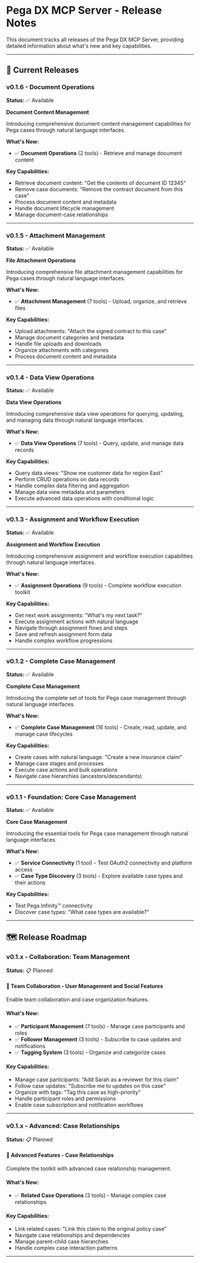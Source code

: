 # Pega DX MCP Server - Release Notes

This document tracks all releases of the Pega DX MCP Server, providing detailed information about what's new and key capabilities.

---

## 🚀 Current Releases

### v0.1.6 - Document Operations

**Status:** ✅ Available

**Document Content Management**

Introducing comprehensive document content management capabilities for Pega cases through natural language interfaces.

**What's New:**

- ✅ **Document Operations** (2 tools) - Retrieve and manage document content

**Key Capabilities:**

- Retrieve document content: "Get the contents of document ID 12345"
- Remove case documents: "Remove the contract document from this case"
- Process document content and metadata
- Handle document lifecycle management
- Manage document-case relationships

---

### v0.1.5 - Attachment Management

**Status:** ✅ Available

**File Attachment Operations**

Introducing comprehensive file attachment management capabilities for Pega cases through natural language interfaces.

**What's New:**

- ✅ **Attachment Management** (7 tools) - Upload, organize, and retrieve files

**Key Capabilities:**

- Upload attachments: "Attach the signed contract to this case"
- Manage document categories and metadata
- Handle file uploads and downloads
- Organize attachments with categories
- Process document content and metadata

---

### v0.1.4 - Data View Operations

**Status:** ✅ Available

**Data View Operations**

Introducing comprehensive data view operations for querying, updating, and managing data through natural language interfaces.

**What's New:**

- ✅ **Data View Operations** (7 tools) - Query, update, and manage data records

**Key Capabilities:**

- Query data views: "Show me customer data for region East"
- Perform CRUD operations on data records
- Handle complex data filtering and aggregation
- Manage data view metadata and parameters
- Execute advanced data operations with conditional logic

---

### v0.1.3 - Assignment and Workflow Execution

**Status:** ✅ Available

**Assignment and Workflow Execution**

Introducing comprehensive assignment and workflow execution capabilities through natural language interfaces.

**What's New:**

- ✅ **Assignment Operations** (9 tools) - Complete workflow execution toolkit

**Key Capabilities:**

- Get next work assignments: "What's my next task?"
- Execute assignment actions with natural language
- Navigate through assignment flows and steps
- Save and refresh assignment form data
- Handle complex workflow progressions

---

### v0.1.2 - Complete Case Management

**Status:** ✅ Available

**Complete Case Management**

Introducing the complete set of tools for Pega case management through natural language interfaces.

**What's New:**

- ✅ **Complete Case Management** (16 tools) - Create, read, update, and manage case lifecycles

**Key Capabilities:**

- Create cases with natural language: "Create a new insurance claim"
- Manage case stages and processes
- Execute case actions and bulk operations
- Navigate case hierarchies (ancestors/descendants)

---

### v0.1.1 - Foundation: Core Case Management

**Status:** ✅ Available

**Core Case Management**

Introducing the essential tools for Pega case management through natural language interfaces.

**What's New:**

- ✅ **Service Connectivity** (1 tool) - Test OAuth2 connectivity and platform access
- ✅ **Case Type Discovery** (3 tools) - Explore available case types and their actions

**Key Capabilities:**

- Test Pega Infinity&trade; connectivity
- Discover case types: "What case types are available?"

---

## 🗺️ Release Roadmap

### v0.1.x - Collaboration: Team Management

**Status:** 📋 Planned

#### 👥 Team Collaboration - User Management and Social Features

Enable team collaboration and case organization features.

#### What's New:

- ✅ **Participant Management** (7 tools) - Manage case participants and roles
- ✅ **Follower Management** (3 tools) - Subscribe to case updates and notifications
- ✅ **Tagging System** (3 tools) - Organize and categorize cases

#### Key Capabilities:

- Manage case participants: "Add Sarah as a reviewer for this claim"
- Follow case updates: "Subscribe me to updates on this case"
- Organize with tags: "Tag this case as high-priority"
- Handle participant roles and permissions
- Enable case subscription and notification workflows

---

### v0.1.x - Advanced: Case Relationships

**Status:** 📋 Planned

#### 🔗 Advanced Features - Case Relationships

Complete the toolkit with advanced case relationship management.

#### What's New:

- ✅ **Related Case Operations** (3 tools) - Manage complex case relationships

#### Key Capabilities:

- Link related cases: "Link this claim to the original policy case"
- Navigate case relationships and dependencies
- Manage parent-child case hierarchies
- Handle complex case interaction patterns

---
